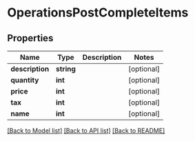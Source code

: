 # OperationsPostCompleteItems

## Properties
Name | Type | Description | Notes
------------ | ------------- | ------------- | -------------
**description** | **string** |  | [optional] 
**quantity** | **int** |  | [optional] 
**price** | **int** |  | [optional] 
**tax** | **int** |  | [optional] 
**name** | **int** |  | [optional] 

[[Back to Model list]](../README.md#documentation-for-models) [[Back to API list]](../README.md#documentation-for-api-endpoints) [[Back to README]](../README.md)


